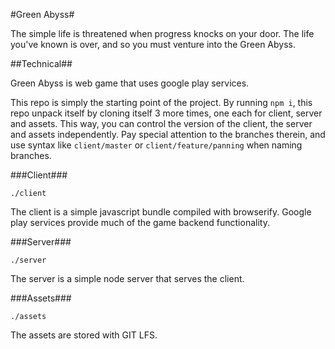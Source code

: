 #Green Abyss#

The simple life is threatened when progress knocks on your door. The life you've known is over, and so you must venture into the Green Abyss.

##Technical##

Green Abyss is web game that uses google play services.

This repo is simply the starting point of the project. By running `npm i`, this repo unpack itself by cloning itself 3 more times, one each for client, server and assets. This way, you can control the version of the client, the server and assets independently. Pay special attention to the branches therein, and use syntax like `client/master` or `client/feature/panning` when naming branches.

###Client###

`./client`

The client is a simple javascript bundle compiled with browserify. Google play services provide much of the game backend functionality.

###Server###

`./server`

The server is a simple node server that serves the client.

###Assets###

`./assets`

The assets are stored with GIT LFS.
